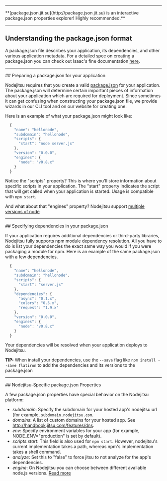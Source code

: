 <hr>
**[package.json.jit.su](http://package.json.jit.su) is an interactive package.json properties explorer! Highly recommended.**
<hr>

## Understanding the package.json format
A package.json file describes your application, its dependencies, and other various application metadata. For a detailed spec on creating a package.json you can check out Isaac's fine documentation [here](https://npmjs.org/doc/json.html). 

<hr>
## Preparing a package.json for your application

Nodejitsu requires that you create a valid [package.json](#package_json) for your application. The package.json will determine certain important pieces of information about your application which are required for deployment. Since sometimes it can get confusing when constructing your package.json file, we provide wizards in our CLI tool and on our website for creating one. 

Here is an example of what your package.json might look like:

``` js
  {
    "name": "hellonode",
    "subdomain": "hellonode",
    "scripts": {
      "start": "node server.js"
    },
    "version": "0.0.0",
    "engines": {
      "node": "v0.8.x"
    }
  }
```

Notice the "scripts" property? This is where you'll store information about specific scripts in your application. The "start" property indicates the script that will get called when your application is started. Usage is compatible with `npm start`.

And what about that "engines" property? Nodejitsu support [multiple versions of node](/features#feature/multi-node)

<hr>
## Specifying dependencies in your package.json

If your application requires additional dependencies or third-party libraries, Nodejitsu fully supports npm module dependency resolution. All you have to do is list your dependencies the exact same way you would if you were packaging a module for npm. Here is an example of the same package.json with a few dependencies.

<a name="package_json"></a>
``` js
  {
    "name": "hellonode",
    "subdomain": "hellonode",
    "scripts": {
      "start": "server.js"
    },
    "dependencies": {
      "async": "0.1.x",
      "colors": "0.5.x",
      "request": "1.9.x"
    },
    "version": "0.0.0",
    "engines": {
      "node": "v0.8.x"
    }
  }
````

Your dependencies will be resolved when your application deploys to Nodejitsu.

**TIP:** When install your dependencies, use the `--save` flag like `npm install --save flatiron` to add the dependencies and its versions to the package.json

<hr>
## Nodejitsu-Specific package.json Properties

A few package.json properties have special behavior on the Nodejitsu platform:

* *subdomain*: Specify the subdomain for your hosted app's nodejitsu url (for example, `subdomain.nodejitsu.com`.
* *domains*: A list of custom domains for your hosted app. See <http://handbook.jitsu.com/features/dns>.
* *env*: Specify environment variables for your app (for example, NODE_ENV="production" is set by default).
* *scripts.start*: This field is also used for `npm start`. However, nodejitsu's current implementation takes a path, whereas npm's implementation takes a shell command.
* *analyze*: Set this to "false" to force jitsu to not analyze for the app's dependencies.
* *engine*: On Nodejitsu you can choose between different available node.js versions. [Read more](/features#feature/multi-node)

[meta:title]: <> (Understanding package.json)